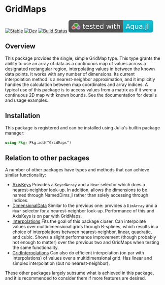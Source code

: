 # GridMaps

[![Stable](https://img.shields.io/badge/docs-stable-blue.svg)](https://ngharrison.github.io/GridMaps.jl/stable/)
[![Dev](https://img.shields.io/badge/docs-dev-blue.svg)](https://ngharrison.github.io/GridMaps.jl/dev/)
[![Build Status](https://github.com/ngharrison/GridMaps.jl/actions/workflows/CI.yml/badge.svg?branch=main)](https://github.com/ngharrison/GridMaps.jl/actions/workflows/CI.yml?query=branch%3Amain)
[![Aqua](https://raw.githubusercontent.com/JuliaTesting/Aqua.jl/master/badge.svg)](https://github.com/JuliaTesting/Aqua.jl)

## Overview

This package provides the single, simple GridMap type. This type grants the ability to use an array of data as a continuous map of values across a designated rectangular region, interpolating values in between the known data points. It works with any number of dimensions. Its current interpolation method is a nearest-neighbor approximation, and it implicitly handles the calculation between map coordinates and array indices. A typical use of this package is to access values from a matrix as if it were a continuous 2D map with known bounds. See the documentation for details and usage examples.

## Installation

This package is registered and can be installed using Julia's builtin package manager:

``` julia
using Pkg; Pkg.add("GridMaps")
```

## Relation to other packages

A number of other packages have types and methods that can achieve similar functionality:

- [AxisKeys](https://github.com/mcabbott/AxisKeys.jl) Provides a `KeyedArray` and a `Near` selector which does a nearest-neighbor look-up. In addition, allows the dimensions to be named through NamedDims.jl rather than solely accessing through indices.
- [DimensionalData](https://github.com/rafaqz/DimensionalData.jl) Similar to the previous one: provides a `DimArray` and a `Near` selector for a nearest-neighbor look-up. Performance of this and AxisKeys is on par with GridMaps.
- [Interpolations](https://github.com/JuliaMath/Interpolations.jl) Fits the goal of this package closer. Can interpolate values over multidimensional grids through B-splines, which results in a choice of interpolations between nearest-neighbor, linear, quadratic, and cubic. Shows a slight performance improvement (though probably not enough to matter) over the previous two and GridMaps when testing the same functionality.
- [GridInterpolations](https://github.com/sisl/GridInterpolations.jl) Can also do efficient interpolation (on par with Interpolations) of values over a multidimensional grid. Has linear and simplex interpolation (but no nearest-neighbor).


These other packages largely subsume what is achieved in this package, and it is recommended to consider them if more features are desired.
